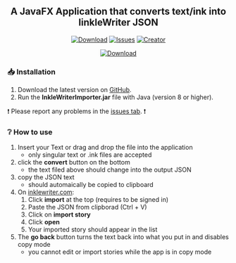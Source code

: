 <!-- TITLE -->
<h2 align="center">A JavaFX Application that converts text/ink into IinkleWriter JSON</h2>
<div align="center">

[![Download](https://img.shields.io/github/downloads/BluestoneDE/InkleWriterImporter/total.svg?style=for-the-badge&label=download&color=green&logo=DocuSign&logoColor=white)][download-link]
[![Issues](https://img.shields.io/github/issues-raw/BluestoneDE/InkleWriterImporter?color=orange&logo=windows%20terminal&style=for-the-badge)][issues]
[![Creator](https://img.shields.io/github/followers/BluestoneDE?color=blue&label=_Bluestone_&logo=github&style=for-the-badge)](https://github.com/BluestoneDE)

[![Download](https://repository-images.githubusercontent.com/655404198/2f1a7b2c-4a2d-4efe-8bcd-9a2dc01ede06)][download-link]

</div>

### 📥 Installation
1. Download the latest version on [GitHub][download-link].
2. Run the **InkleWriterImporter.jar** file with Java (version 8 or higher).

❗ Please report any problems in the [issues tab][issues]. ❗

### ❔ How to use
1. Insert your Text or drag and drop the file into the application
    - only singular text or .ink files are accepted
2. click the **convert** button on the bottom
    - the text filed above should change into the output JSON
3. copy the JSON text
    - should automaically be copied to clipboard
4. On [inklewriter.com]:
    1. Click **import** at the top (requires to be signed in)
    2. Paste the JSON from clipborad (Ctrl + V)
    3. Click on **import story**
    4. Click **open**
    5. Your imported story should appear in the list
5. The **go back** button turns the text back into what you put in and disables copy mode
    - you cannot edit or import stories while the app is in copy mode


<!-- LINKS -->
[inklewriter.com]: https://inklewriter.com
[issues]: https://github.com/BluestoneDE/InkleWriterImporter/issues
[download-link]: https://github.com/BluestoneDE/InkleWriterImporter/releases/latest/download/InkleWriterImporter.jar
